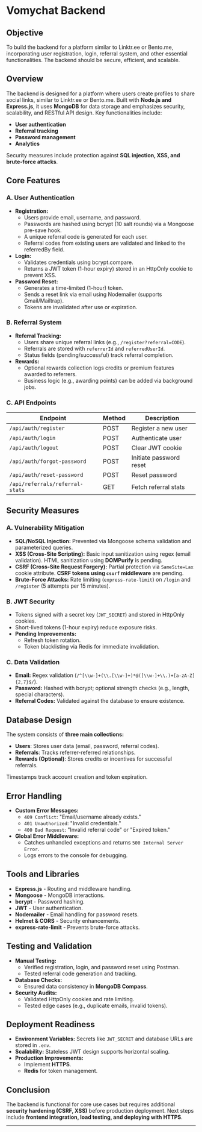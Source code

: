 # Vomychat Backend

## Objective
To build the backend for a platform similar to Linktr.ee or Bento.me, incorporating user registration, login, referral system, and other essential functionalities. The backend should be secure, efficient, and scalable.

## Overview
The backend is designed for a platform where users create profiles to share social links, similar to Linktr.ee or Bento.me. Built with **Node.js and Express.js**, it uses **MongoDB** for data storage and emphasizes security, scalability, and RESTful API design. Key functionalities include:
- **User authentication**
- **Referral tracking**
- **Password management**
- **Analytics**

Security measures include protection against **SQL injection, XSS, and brute-force attacks**.

## Core Features
### A. User Authentication
- **Registration:**
  - Users provide email, username, and password.
  - Passwords are hashed using bcrypt (10 salt rounds) via a Mongoose pre-save hook.
  - A unique referral code is generated for each user.
  - Referral codes from existing users are validated and linked to the referredBy field.
- **Login:**
  - Validates credentials using bcrypt.compare.
  - Returns a JWT token (1-hour expiry) stored in an HttpOnly cookie to prevent XSS.
- **Password Reset:**
  - Generates a time-limited (1-hour) token.
  - Sends a reset link via email using Nodemailer (supports Gmail/Mailtrap).
  - Tokens are invalidated after use or expiration.

### B. Referral System
- **Referral Tracking:**
  - Users share unique referral links (e.g., `/register?referral=CODE`).
  - Referrals are stored with `referrerId` and `referredUserId`.
  - Status fields (pending/successful) track referral completion.
- **Rewards:**
  - Optional rewards collection logs credits or premium features awarded to referrers.
  - Business logic (e.g., awarding points) can be added via background jobs.

### C. API Endpoints
| Endpoint | Method | Description |
|----------|--------|-------------|
| `/api/auth/register` | POST | Register a new user |
| `/api/auth/login` | POST | Authenticate user |
| `/api/auth/logout` | POST | Clear JWT cookie |
| `/api/auth/forgot-password` | POST | Initiate password reset |
| `/api/auth/reset-password` | POST | Reset password |
| `/api/referrals/referral-stats` | GET | Fetch referral stats |

## Security Measures
### A. Vulnerability Mitigation
- **SQL/NoSQL Injection:** Prevented via Mongoose schema validation and parameterized queries.
- **XSS (Cross-Site Scripting):** Basic input sanitization using regex (email validation). HTML sanitization using **DOMPurify** is pending.
- **CSRF (Cross-Site Request Forgery):** Partial protection via `SameSite=Lax` cookie attribute. **CSRF tokens using `csurf` middleware** are pending.
- **Brute-Force Attacks:** Rate limiting (`express-rate-limit`) on `/login` and `/register` (5 attempts per 15 minutes).

### B. JWT Security
- Tokens signed with a secret key (`JWT_SECRET`) and stored in HttpOnly cookies.
- Short-lived tokens (1-hour expiry) reduce exposure risks.
- **Pending Improvements:**
  - Refresh token rotation.
  - Token blacklisting via Redis for immediate invalidation.

### C. Data Validation
- **Email:** Regex validation (`/^[\\w-]+(\\.[\\w-]+)*@([\\w-]+\\.)+[a-zA-Z]{2,7}$/`).
- **Password:** Hashed with bcrypt; optional strength checks (e.g., length, special characters).
- **Referral Codes:** Validated against the database to ensure existence.

## Database Design
The system consists of **three main collections:**
- **Users**: Stores user data (email, password, referral codes).
- **Referrals**: Tracks referrer-referred relationships.
- **Rewards (Optional)**: Stores credits or incentives for successful referrals.

Timestamps track account creation and token expiration.

## Error Handling
- **Custom Error Messages:**
  - `409 Conflict`: "Email/username already exists."
  - `401 Unauthorized`: "Invalid credentials."
  - `400 Bad Request`: "Invalid referral code" or "Expired token."
- **Global Error Middleware:**
  - Catches unhandled exceptions and returns `500 Internal Server Error`.
  - Logs errors to the console for debugging.

## Tools and Libraries
- **Express.js** - Routing and middleware handling.
- **Mongoose** - MongoDB interactions.
- **bcrypt** - Password hashing.
- **JWT** - User authentication.
- **Nodemailer** - Email handling for password resets.
- **Helmet & CORS** - Security enhancements.
- **express-rate-limit** - Prevents brute-force attacks.

## Testing and Validation
- **Manual Testing:**
  - Verified registration, login, and password reset using Postman.
  - Tested referral code generation and tracking.
- **Database Checks:**
  - Ensured data consistency in **MongoDB Compass**.
- **Security Audits:**
  - Validated HttpOnly cookies and rate limiting.
  - Tested edge cases (e.g., duplicate emails, invalid tokens).

## Deployment Readiness
- **Environment Variables:** Secrets like `JWT_SECRET` and database URLs are stored in `.env`.
- **Scalability:** Stateless JWT design supports horizontal scaling.
- **Production Improvements:**
  - Implement **HTTPS**.
  - **Redis** for token management.

## Conclusion
The backend is functional for core use cases but requires additional **security hardening (CSRF, XSS)** before production deployment. Next steps include **frontend integration, load testing, and deploying with HTTPS**.

---

